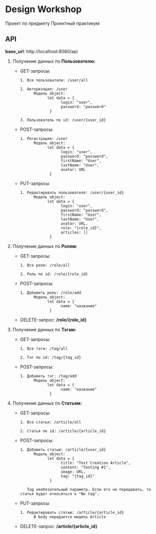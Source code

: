 # Design Workshop
Проект по предмету Проектный практикум


## API

**base_url**: http://localhost:8080/api

1. Получение данных по **Пользователю:**

      + GET-запросы: 
      
            1. Все пользователи: /user/all
            
            2. Авторизация: /user
                  Модель object: 
                        let data = {
                              login: "user",
                              password: "password"
                         }
            
            3. Пользователь по id: /user/{user_id}


      + POST-запросы: 
      
            1. Регистрация: /user         
                  Модель object: 
                        let data = {
                              login: "user",
                              password: "password",
                              firstName: "User",
                              lastName: "User",
                              avatar: URL
                         }
                         
      + PUT-запросы
      
            1. Редактировать пользователя: /user/{user_id}
                  Модель object: 
                        let data = {
                              login: "user",
                              password: "password",
                              firstName: "User",
                              lastName: "User",
                              avatar: URL,
                              role: "{role_id}",
                              articles: []
                         }
                         
2. Получение данных по **Ролям:**

      + GET-запросы: 
      
            1. Все роли: /role/all
            
            2. Роль по id: /role/{role_id}
            
      + POST-запросы: 
      
            1. Добавить роль: /role/add       
                  Модель object: 
                        let data = {
                              name: "название"
                         }
                         
      + DELETE-запрос: **/role/{role_id}**
      
3. Получение данных по **Тэгам:**

      + GET-запросы: 
      
            1. Все тэги: /tag/all
            
            2. Тэг по id: /tag/{tag_id}
            
      + POST-запросы: 
      
            1. Добавить тэг: /tag/add         
                  Модель object: 
                        let data = {
                              name: "название"
                         }
                         
4. Получение данных по **Статьям:**

      + GET-запросы: 
      
            1. Все статьи: /article/all
            
            2. Статья по id: /article/{article_id}
            
      + POST-запросы: 
      
            1. Добавить статью: /article/{user_id}         
                  Модель object: 
                        let data = {
                              title: "Test Creation Article",
                              content: "Testing #1",
                              image: URL,
                              tag: "{tag_id}"
                         }
                         
               Tag необязательный параметр. Если его не передавать, то статья будет относиться к "No tag".
               
      + PUT-запросы
      
            1. Редактировать статью: /article/{article_id}
                  В body передается модель Article
                  
      + DELETE-запрос: **/article/{article_id}**
